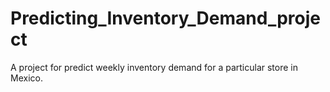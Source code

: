 # Predicting_Inventory_Demand_project
A project for predict weekly inventory demand for a particular store in Mexico.
